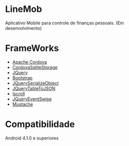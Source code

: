 # LineMob
Aplicativo Mobile para controle de finanças pessoais. (Em desenvolvimento)

# FrameWorks
<ul>
 <a href="https://cordova.apache.org/docs/en/latest/"><li>Apache Cordova</li></a>
 <a href="https://github.com/litehelpers/Cordova-sqlite-storage"><li>CordovaSqliteStorage</li></a>
 <a href="https://jquery.com/"><li>JQuery</li></a>
 <a href="http://getbootstrap.com/"><li>Bootstrap</li></a>
 <a href="https://github.com/macek/jquery-serialize-object"><li>JQuerySerializeObject</li></a>
 <a href="https://github.com/lightswitch05/table-to-json"><li>JQueryTableToJSON</li></a>
 <a href="https://github.com/cubiq/iscroll"><li>Iscroll</li></a>
 <a href="https://github.com/stephband/jquery.event.swipe"><li>JQueryEventSwipe</li></a>
 <a href="https://github.com/janl/mustache.js"><li>Mustache</li></a>
</ul>

# Compatibilidade
Android 4.1.0 e superiores
